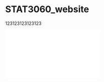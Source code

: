 # STAT3060_website
123123123123123
<iframe src="//player.bilibili.com/player.html?aid=734425828&bvid=BV1aD4y1j7P3&cid=942144249&page=1" scrolling="no" border="0" frameborder="no" framespacing="0" allowfullscreen="true"> </iframe>
